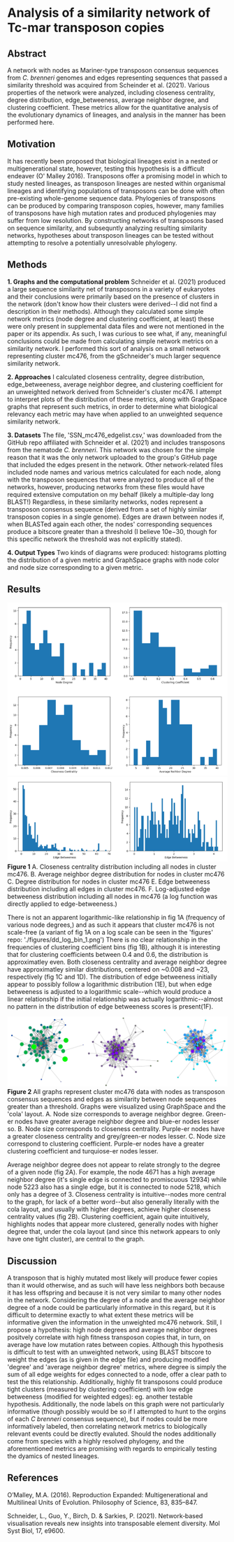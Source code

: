 # Analysis of a similarity network of Tc-mar transposon copies

## Abstract
A network with nodes as Mariner-type transposon consensus sequences from *C. brenneri* genomes and edges representing sequences that passed a similarity threshold was acquired from Scheinder et al. (2021). Various properties of the network were analyzed, including closeness centrality, degree distribution, edge_betweeness, average neighbor degree, and clustering coefficient. These metrics allow for the quantitative analysis of the evolutionary dynamics of lineages, and analysis in the manner has been performed here. 

## Motivation
It has recently been proposed that biological lineages exist in a nested or multigenerational state, however, testing this hypothesis is a difficult endeaver (O' Malley 2016). Transposons offer a promising model in which to study nested lineages, as transposon lineages are nested within organismal lineages and identifying populations of transposons can be done with often pre-existing whole-genome sequence data. Phylogenies of transposons can be produced by comparing transposon copies, however, many families of transposons have high mutation rates and produced phylogenies may suffer from low resolution. By constructing networks of transposons based on  sequence similarity, and subsequntly analyzing resulting similarity networks, hypotheses about transposon lineages can be tested without attempting to resolve a potentially unresolvable phylogeny. 

## Methods 
**1. Graphs and the computational problem** Schneider et al. (2021) produced a large sequence similarity net of transposons in a variety of eukaryotes and their conclusions were primarily based on the presence of clusters in the network (don't know how their clusters were derived--I did not find a description in their methods). Although they calculated some simple network metrics (node degree and clustering coefficient, at least) these were only present in supplemental data files and were not mentioned in the paper or its appendix. As such, I was curious to see what, if any, meaningful conclusions could be made from calculating simple network metrics on a similarity network. I performed this sort of analysis on a small network representing cluster mc476, from the gSchneider's much larger sequence similarity network.

**2. Approaches** I calculated closeness centrality, degree distribution, edge_betweeness, average neighbor degree, and clustering coefficient for an unweighted network derived from Schneider's cluster mc476. I attempt to interpret plots of the distribution of these metrics, along with GraphSpace graphs that represent such metrics, in order to determine what biological relevancy each metric may have when applied to an unweighted sequence similarity network. 

**3. Datasets** The file, 'SSN_mc476_edgelist.csv,' was downloaded from the GitHub repo affiliated with Schneider et al. (2021) and includes transposons from the nematode *C. brenneri*. This network was chosen for the simple reason that it was the only network uploaded to the group's GitHub page that included the edges present in the network. Other network-related files included node names and various metrics calculated for each node, along with the transposon sequences that were analyzed to produce all of the networks, however, producing networks from these files would have required extensive computation on my behalf (likely a multiple-day long BLAST!) Regardless, in these similarity networks, nodes represent a transposon consensus sequence (derived from a set of highly similar transposon copies in a single genome). Edges are drawn between nodes if, when BLASTed again each other, the nodes' corresponding sequences produce a bitscore greater than a threshold (I believe 10e−30, though for this specific network the threshold was not explicitly stated). 

**4. Output Types** Two kinds of diagrams were produced: histograms plotting the distribution of a given metric and GraphSpace graphs with node color and node size corresponding to a given metric. 

## Results
![plot](https://github.com/febreezioman/transposon-net/blob/cca5150abc6cadbb8f8c448da12fa0211aef6804/figures/composite1.png)
![plot](https://github.com/febreezioman/transposon-net/blob/7e605397e1034ed7aa557bdb8aa6ee643f88660a/figures/composite2.png)
**Figure 1** A. Closeness centrality distribution including all nodes in cluster mc476. B. Average neighbor degree distribution for nodes in cluster mc476 C. Degree distribution for nodes in cluster mc476 E. Edge betweeness distribution including all edges in cluster mc476. F. Log-adjusted edge betweeness distribution including all nodes in mc476 (a log function was directly applied to edge-betweeness.)

There is not an apparent logarithmic-like relationship in fig 1A (frequency of various node degrees,) and as such it appears that cluster mc476 is not scale-free (a variant of fig 1A on a log scale can be seen in the 'figures' repo: './figures/dd_log_bin_1.png') There is no clear relationship in the frequencies of clustering coefficient bins (fig 1B), although it is interesting that for clustering coefficients between 0.4 and 0.6, the distribution is approximatley even. Both closeness centrality and average neighbor degree have approximatley similar distributions, centered on ~0.008 and ~23, respectively (fig 1C and 1D). The distribution of edge betweeness initially appear to possibly follow a logarithmic distribution (1E), but when edge betweeness is adjusted to a logarithmic scale--which would produce a linear relationship if the initial relationship was actually logarithmic--almost no pattern in the distribution of edge betweeness scores is present(1F).

![plot](https://github.com/febreezioman/transposon-net/blob/9664937cfcdde8139f35bb5239c4c8f4639dc86e/figures/composite3.png)
**Figure 2** All graphs represent cluster mc476 data with nodes as transposon consensus sequences and edges as similarity between node sequences greater than a threshold. Graphs were visualized using GraphSpace and the 'cola' layout. A. Node size corresponds to average neighbor degree. Green-er nodes have greater average neighbor degree and blue-er nodes lesser so. B. Node size corresponds to closeness centrality. Purple-er nodes have a greater closeness centrality and grey/green-er nodes lesser. C. Node size correspond to clustering coefficient. Purple-er nodes have a greater clustering coefficient and turquiose-er nodes lesser. 

Average neighbor degree does not appear to relate strongly to the degree of a given node (fig 2A). For example, the node 4671 has a high average neighbor degree (it's single edge is connected to promiscuous 12934) while node 5223 also has a single edge, but it is connected to node 5218, which only has a degree of 3. Closeness centrality is intuitive--nodes more central to the graph, for lack of a better word--but also generally literally with the cola layout, and usually with higher degrees, achieve higher closeness centrality values (fig 2B). Clustering coefficient, again quite intuitively, highlights nodes that appear more clustered, generally nodes with higher degree that, under the cola layout (and since this network appears to only have one tight cluster), are central to the graph. 

## Discussion 
A transposon that is highly mutated most likely will produce fewer copies than it would otherwise, and as such will have less neighbors both because it has less offspring and because it is not very similar to many other nodes in the network. Considering the degree of a node and the average neighbor degree of a node could be particularly informative in this regard, but it is difficult to determine exactly to what extent these metrics will be informative given the information in the unweighted mc476 network. Still, I propose a hypothesis: high node degrees and average neighbor degrees positvely correlate with high fitness transposon copies that, in turn, on average have low mutation rates between copies. Although this hypothesis is difficult to test with an unweighted network, using BLAST bitscore to weight the edges (as is given in the edge file) and producing modified 'degree' and 'average neighbor degree' metrics, where degree is simply the sum of all edge weights for edges connected to a node, offer a clear path to test the this relationship. Additionally, highly fit transposons could produce tight clusters (measured by clustering coefficient) with low edge betweeness (modified for weighted edges): eg. another testable hypothesis. Additionally, the node labels on this graph were not particularly informative (though possibly would be so if I attempted to hunt to the orgins of each *C brenneri* consensus sequence), but if nodes could be more informatively labeled, then correlating network metrics to biologically relevant events could be directly evaluted. Should the nodes additionally come from species with a highly resolved phylogeny, and the aforementioned metrics are promising with regards to empirically testing the dyamics of nested lineages. 

## References
O’Malley, M.A. (2016). Reproduction Expanded: Multigenerational and Multilineal Units of Evolution. Philosophy of Science, 83, 835–847.

Schneider, L., Guo, Y., Birch, D. & Sarkies, P. (2021). Network‐based visualisation reveals new insights into transposable element diversity. Mol Syst Biol, 17, e9600.


